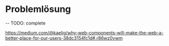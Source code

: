 # Problemlösung

-- TODO: complete

https://medium.com/@kaelig/why-web-components-will-make-the-web-a-better-place-for-our-users-38dc3154fc1d#.r86wz0vwm
